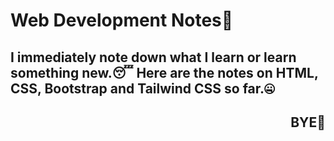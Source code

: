 # Web Development Notes📒
## I immediately note down what I learn or learn something new.😴 Here are the notes on HTML, CSS, Bootstrap and Tailwind CSS so far.🤐
<h2 align="Right">BYE🫡</h3>
